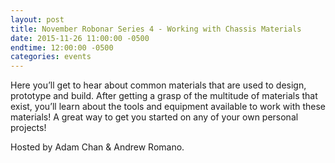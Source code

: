 ```yaml
---
layout: post
title: November Robonar Series 4 - Working with Chassis Materials
date: 2015-11-26 11:00:00 -0500
endtime: 12:00:00 -0500
categories: events
---
```


Here you’ll get to hear about common materials that are used to design, prototype and build. After getting a grasp of the multitude of materials that exist, you’ll learn about the tools and equipment available to work with these materials! A great way to get you started on any of your own personal projects!

Hosted by Adam Chan & Andrew Romano.
